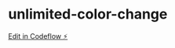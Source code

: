 # unlimited-color-change

[Edit in Codeflow ⚡️](https://stackblitz.com/~/github.com/gonzalote99/unlimited-color-change)